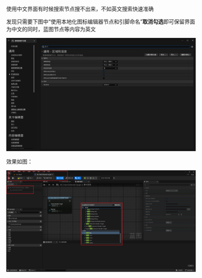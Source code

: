 
使用中文界面有时候搜索节点搜不出来，不如英文搜索快速准确

发现只需要下图中“使用本地化图标编辑器节点和引脚命名”**取消勾选**即可保留界面为中文的同时，蓝图节点等内容为英文

![alt text](img/保持中文界面但使用英文节点.png)

效果如图：

![alt text](img/中文界面但英文节点的效果参考.png)
